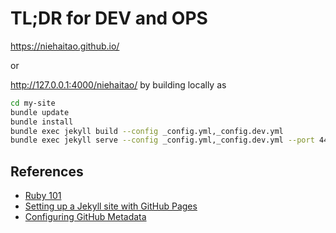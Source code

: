 # TL;DR for DEV and OPS

https://niehaitao.github.io/

or

http://127.0.0.1:4000/niehaitao/ by building locally as

```bash
cd my-site
bundle update
bundle install
bundle exec jekyll build --config _config.yml,_config.dev.yml
bundle exec jekyll serve --config _config.yml,_config.dev.yml --port 4444 
```

## References

- [Ruby 101](https://jekyllrb.com/docs/ruby-101/)
- [Setting up a Jekyll site with GitHub Pages](https://jekyllrb.com/docs/github-pages/)
- [Configuring GitHub Metadata](https://github.com/jekyll/github-metadata/blob/master/docs/configuration.md#configuration)